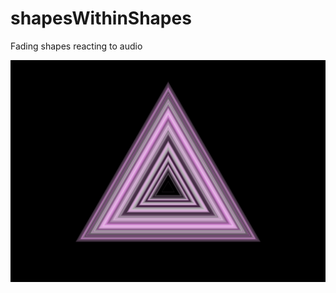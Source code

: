# shapesWithinShapes
Fading shapes reacting to audio 

![Triangle](/shapesWithinShapes.png "Screenshot")
